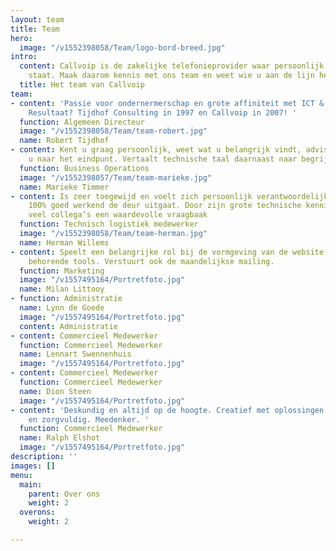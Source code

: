 ```yaml
---
layout: team
title: Team
hero:
  image: "/v1552398058/Team/logo-bord-breed.jpg"
intro:
  content: Callvoip is de zakelijke telefonieprovider waar persoonlijk contact centraal
    staat. Maak daarom kennis met ons team en weet wie u aan de lijn heeft.
  title: Het team van Callvoip
team:
- content: 'Passie voor ondernermerschap en grote affiniteit met ICT & database-applicaties.
    Resultaat? Tijdhof Consulting in 1997 en Callvoip in 2007! '
  function: Algemeen Directeur
  image: "/v1552398058/Team/team-robert.jpg"
  name: Robert Tijdhof
- content: Kent u graag persoonlijk, weet wat u belangrijk vindt, adviseert en begeleidt
    u naar het eindpunt. Vertaalt technische taal daarnaast naar begrijpelijke termen.
  function: Business Operations
  image: "/v1552398057/Team/team-marieke.jpg"
  name: Marieke Timmer
- content: Is zeer toegewijd en voelt zich persoonlijk verantwoordelijk dat uw order
    100% goed werkend de deur uitgaat. Door zijn grote technische kennis is hij voor
    veel collega’s een waardevolle vraagbaak
  function: Technisch logistiek medewerker
  image: "/v1552398058/Team/team-herman.jpg"
  name: Herman Willems
- content: Speelt een belangrijke rol bij de vormgeving van de website en daarbij
    behorende tools. Verstuurt ook de maandelijkse mailing.
  function: Marketing
  image: "/v1557495164/Portretfoto.jpg"
  name: Milan Littooy
- function: Administratie
  name: Lynn de Goede
  image: "/v1557495164/Portretfoto.jpg"
  content: Administratie
- content: Commercieel Medewerker
  function: Commercieel Medewerker
  name: Lennart Swennenhuis
  image: "/v1557495164/Portretfoto.jpg"
- content: Commercieel Medewerker
  function: Commercieel Medewerker
  name: Dion Steen
  image: "/v1557495164/Portretfoto.jpg"
- content: 'Deskundig en altijd op de hoogte. Creatief met oplossingen. Analytisch
    en zorgvuldig. Meedenker. '
  function: Commercieel Medewerker
  name: Ralph Elshot
  image: "/v1557495164/Portretfoto.jpg"
description: ''
images: []
menu:
  main:
    parent: Over ons
    weight: 2
  overons:
    weight: 2

---
```

